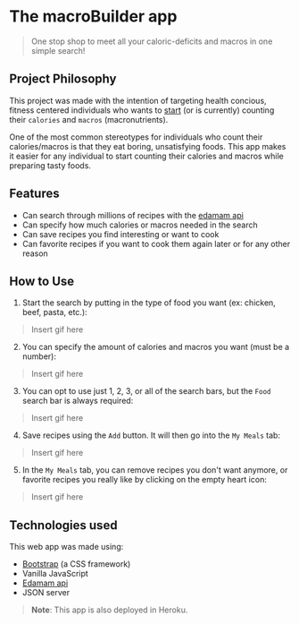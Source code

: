 # The macroBuilder app

>One stop shop to meet all your caloric-deficits and macros in one simple search!

## Project Philosophy

This project was made with the intention of targeting health concious, fitness centered individuals who wants to [start](https://blog.eatthismuch.com/what-you-should-know-about-counting-macros/) (or is currently) counting their `calories` and `macros` (macronutrients).

One of the most common stereotypes for individuals who count their calories/macros is that they eat boring, unsatisfying foods. This app makes it easier for any individual to start counting their calories and macros while preparing tasty foods.

## Features

- Can search through millions of recipes with the [edamam api](https://developer.edamam.com/)
- Can specify how much calories or macros needed in the search
- Can save recipes you find interesting or want to cook
- Can favorite recipes if you want to cook them again later or for any other reason

## How to Use

1. Start the search by putting in the type of food you want (ex: chicken, beef, pasta, etc.):
> Insert gif here
2. You can specify the amount of calories and macros you want (must be a number):
> Insert gif here
3. You can opt to use just 1, 2, 3, or all of the search bars, but the `Food` search bar is always required:
> Insert gif here
4. Save recipes using the `Add` button. It will then go into the `My Meals` tab:
> Insert gif here
5. In the `My Meals` tab, you can remove recipes you don't want anymore, or favorite recipes you really like by clicking on the empty heart icon:
> Insert gif here

## Technologies used

This web app was made using: 
- [Bootstrap](https://getbootstrap.com/) (a CSS framework) 
- Vanilla JavaScript  
- [Edamam api](https://developer.edamam.com/) 
- JSON server

> **Note**: This app is also deployed in Heroku.





